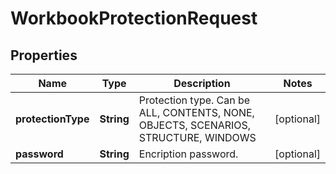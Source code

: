 
# WorkbookProtectionRequest

## Properties
Name | Type | Description | Notes
------------ | ------------- | ------------- | -------------
**protectionType** | **String** | Protection type. Can be ALL, CONTENTS, NONE, OBJECTS, SCENARIOS, STRUCTURE, WINDOWS   |  [optional]
**password** | **String** | Encription password. |  [optional]



